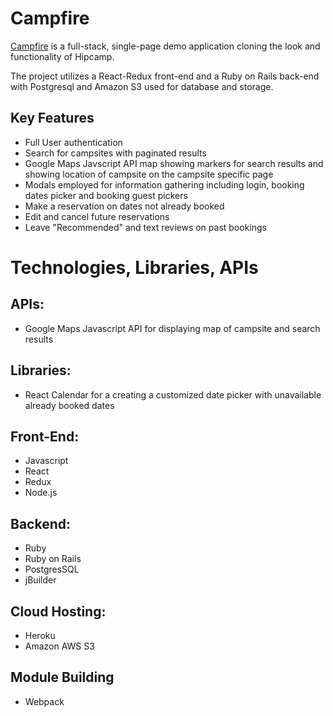 

# Campfire

[Campfire](https://campfire-aa.herokuapp.com/) is a full-stack, single-page demo application cloning the look and functionality of Hipcamp. 

The project utilizes a React-Redux front-end and a Ruby on Rails back-end with Postgresql and Amazon S3 used for database and storage. 

## Key Features

- Full User authentication 
- Search for campsites with paginated results
- Google Maps Javscript API map showing markers for search results and showing location of campsite on the campsite specific page
- Modals employed for information gathering including login, booking dates picker and booking guest pickers
- Make a reservation on dates not already booked 
- Edit and cancel future reservations 
- Leave "Recommended" and text reviews on past bookings 


# Technologies, Libraries, APIs

## APIs:
- Google Maps Javascript API for displaying map of campsite and search results

## Libraries:
- React Calendar for a creating a customized date picker with unavailable already booked dates

## Front-End:
- Javascript
- React
- Redux
- Node.js

## Backend:
- Ruby
- Ruby on Rails
- PostgresSQL
- jBuilder

## Cloud Hosting: 
- Heroku
- Amazon AWS S3 

## Module Building
- Webpack